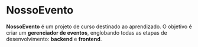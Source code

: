 # NossoEvento
**NossoEvento** é um projeto de curso destinado ao aprendizado.   O objetivo é criar um **gerenciador de eventos**, englobando todas as etapas de desenvolvimento: **backend** e **frontend**.
